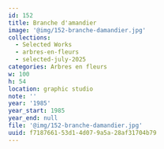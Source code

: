```yaml
---
id: 152
title: Branche d'amandier
image: '@img/152-branche-damandier.jpg'
collections:
  - Selected Works
  - arbres-en-fleurs
  - selected-july-2025
categories: Arbres en fleurs
w: 100
h: 54
location: graphic studio
note: ''
year: '1985'
year_start: 1985
year_end: null
file: '@img/152-branche-damandier.jpg'
uuid: f7187661-53d1-4d07-9a5a-28af31704b79
---
```


